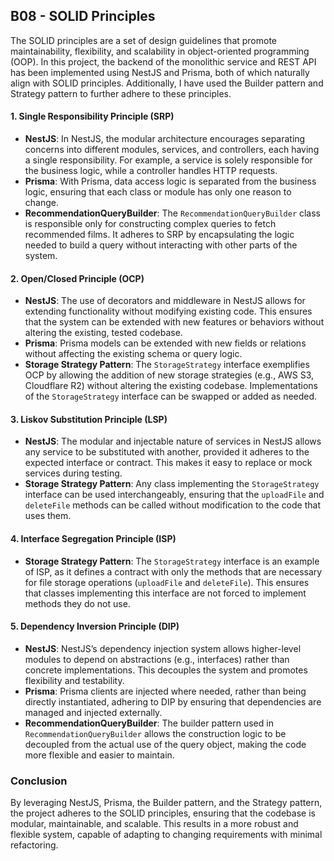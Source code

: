 ## B08 - SOLID Principles

The SOLID principles are a set of design guidelines that promote maintainability, flexibility, and scalability in object-oriented programming (OOP). In this project, the backend of the monolithic service and REST API has been implemented using NestJS and Prisma, both of which naturally align with SOLID principles. Additionally, I have used the Builder pattern and Strategy pattern to further adhere to these principles.

#### 1. **Single Responsibility Principle (SRP)**

- **NestJS**: In NestJS, the modular architecture encourages separating concerns into different modules, services, and controllers, each having a single responsibility. For example, a service is solely responsible for the business logic, while a controller handles HTTP requests.
- **Prisma**: With Prisma, data access logic is separated from the business logic, ensuring that each class or module has only one reason to change.
- **RecommendationQueryBuilder**: The `RecommendationQueryBuilder` class is responsible only for constructing complex queries to fetch recommended films. It adheres to SRP by encapsulating the logic needed to build a query without interacting with other parts of the system.

#### 2. **Open/Closed Principle (OCP)**

- **NestJS**: The use of decorators and middleware in NestJS allows for extending functionality without modifying existing code. This ensures that the system can be extended with new features or behaviors without altering the existing, tested codebase.
- **Prisma**: Prisma models can be extended with new fields or relations without affecting the existing schema or query logic.
- **Storage Strategy Pattern**: The `StorageStrategy` interface exemplifies OCP by allowing the addition of new storage strategies (e.g., AWS S3, Cloudflare R2) without altering the existing codebase. Implementations of the `StorageStrategy` interface can be swapped or added as needed.

#### 3. **Liskov Substitution Principle (LSP)**

- **NestJS**: The modular and injectable nature of services in NestJS allows any service to be substituted with another, provided it adheres to the expected interface or contract. This makes it easy to replace or mock services during testing.
- **Storage Strategy Pattern**: Any class implementing the `StorageStrategy` interface can be used interchangeably, ensuring that the `uploadFile` and `deleteFile` methods can be called without modification to the code that uses them.

#### 4. **Interface Segregation Principle (ISP)**

- **Storage Strategy Pattern**: The `StorageStrategy` interface is an example of ISP, as it defines a contract with only the methods that are necessary for file storage operations (`uploadFile` and `deleteFile`). This ensures that classes implementing this interface are not forced to implement methods they do not use.

#### 5. **Dependency Inversion Principle (DIP)**

- **NestJS**: NestJS’s dependency injection system allows higher-level modules to depend on abstractions (e.g., interfaces) rather than concrete implementations. This decouples the system and promotes flexibility and testability.
- **Prisma**: Prisma clients are injected where needed, rather than being directly instantiated, adhering to DIP by ensuring that dependencies are managed and injected externally.
- **RecommendationQueryBuilder**: The builder pattern used in `RecommendationQueryBuilder` allows the construction logic to be decoupled from the actual use of the query object, making the code more flexible and easier to maintain.

### Conclusion

By leveraging NestJS, Prisma, the Builder pattern, and the Strategy pattern, the project adheres to the SOLID principles, ensuring that the codebase is modular, maintainable, and scalable. This results in a more robust and flexible system, capable of adapting to changing requirements with minimal refactoring.
